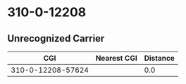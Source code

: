 # 310-0-12208
## Unrecognized Carrier


| CGI | Nearest CGI | Distance |
|-----|-------------|----------|
| 310-0-12208-57624 |  | 0.0 |
